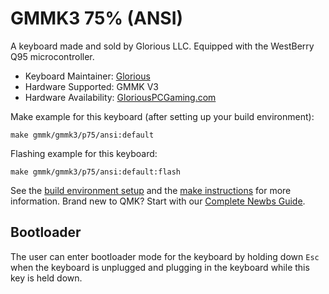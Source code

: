 # GMMK3 75% (ANSI)

A keyboard made and sold by Glorious LLC. Equipped with the WestBerry Q95 microcontroller.

* Keyboard Maintainer: [Glorious](TBD)
* Hardware Supported: GMMK V3
* Hardware Availability: [GloriousPCGaming.com](https://www.pcgamingrace.com)

Make example for this keyboard (after setting up your build environment):

    make gmmk/gmmk3/p75/ansi:default

Flashing example for this keyboard:

    make gmmk/gmmk3/p75/ansi:default:flash

See the [build environment setup](https://docs.qmk.fm/#/getting_started_build_tools) and the [make instructions](https://docs.qmk.fm/#/getting_started_make_guide) for more information. Brand new to QMK? Start with our [Complete Newbs Guide](https://docs.qmk.fm/#/newbs).

## Bootloader

The user can enter bootloader mode for the keyboard by holding down `Esc` when the keyboard is unplugged and plugging in the keyboard while this key is held down.
